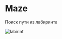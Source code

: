 # Maze
Поиск пути из лабиринта

![labirint](https://user-images.githubusercontent.com/67123448/159287977-ce050816-6434-4f97-88a8-b2d5c1c57849.png)
